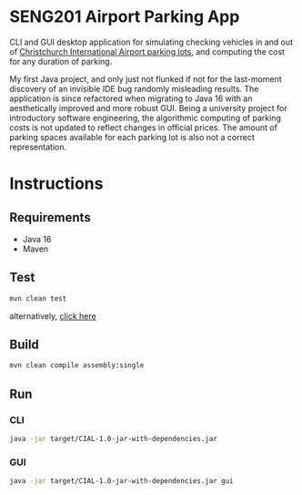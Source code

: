 # SENG201 Airport Parking App

CLI and GUI desktop application for simulating checking vehicles in and out of
[Christchurch International Airport parking lots](https://www.christchurchairport.co.nz/en/parking-and-transport/parking/),
and computing the cost for any duration of parking.

My first Java project, and only just not flunked if not for the last-moment discovery of an invisible IDE bug randomly misleading results. 
The application is since refactored when migrating to Java 16 with an aesthetically improved and more robust GUI. 
Being a university project for introductory software engineering, the algorithmic computing of parking costs is not updated to reflect changes in official prices. 
The amount of parking spaces available for each parking lot is also not a correct representation.

# Instructions

## Requirements

- Java 16
- Maven

## Test

```bash
mvn clean test
```

alternatively, [click here](../../actions/workflows/test_airport_parking.yml)

## Build

```bash
mvn clean compile assembly:single
```

## Run

### CLI

```bash
java -jar target/CIAL-1.0-jar-with-dependencies.jar
```

### GUI

```bash
java -jar target/CIAL-1.0-jar-with-dependencies.jar gui
```
